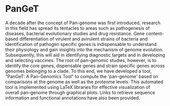 


# PanGeT


A decade after the concept of Pan-genome was first introduced, research in this field has spread its tentacles to areas such as pathogenesis of diseases, bacterial evolutionary studies and drug resistance. Gene content-based differentiation of virulent and avirulent strains of bacteria and identification of pathogen specific genes is indispensable to understand their physiology and gain insights into the mechanism of genome evolution. Subsequently, this will aid in identifying diagnostic targets and in developing and selecting vaccines. The root of pan-genomic studies, however, is to identify the core genes, dispensable genes and strain specific genes across genomes belonging to a clade. To this end, we have developed a tool, "PanGeT: A Pan-Genomics Tool" to compute the 'pan-genome' based on comparisons at the genome as well as the proteome levels. This automated tool is implemented using LaTeX libraries for effective visualization of overall pan-genome through graphical plots. Links to retrieve sequence information and functional annotations have also been provided.
